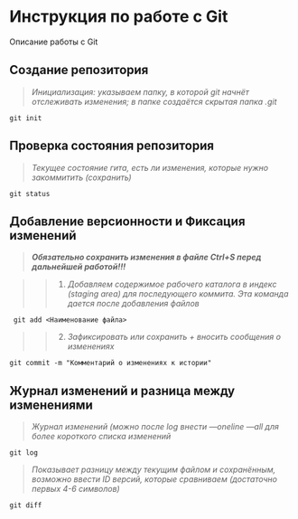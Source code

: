 # Инструкция по работе с Git

Описание работы с Git

## Создание репозитория

> *Инициализация: указываем папку, в которой git начнёт отслеживать изменения; в папке создаётся скрытая папка .git*

    git init

## Проверка состояния репозитория

> *Текущее состояние гита, есть ли изменения, которые нужно закоммитить (сохранить)*

    git status


## Добавление версионности и Фиксация изменений

>___Обязательно сохранить изменения в файле Ctrl+S перед дальнейшей работой!!!___

>>1. *Добавляем содержимое рабочего каталога в индекс (staging area) для последующего коммита. Эта команда дается после добавления файлов*

     git add <Наименование файла>

>>2. *Зафиксировать или сохранить + вносить сообщения о изменениях*

    git commit -m "Комментарий о изменениях к истории"

## Журнал изменений и разница между изменениями

> *Журнал изменений (можно после log внести  —oneline —all для более короткого списка изменений*

    git log

> *Показывает разницу между текущим файлом и сохранённым, возможно ввести ID версий, которые сравниваем (достаточно первых 4-6 символов)*

    git diff

